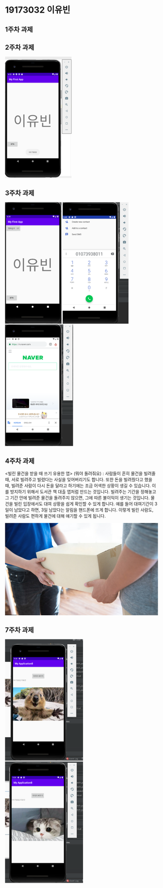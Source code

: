 # 19173032 이유빈

## 1주차 과제

## 2주차 과제

  <img width="" height="400" src="./png/2주차.PNG"></img>

## 3주차 과제

 <img width="" height="400" src="./png/3주차.PNG"></img>
 <img width="" height="400" src="./png/3주차전화걸기.PNG"></img>
 <img width="" height="400" src="./png/3주차네이버.PNG"></img>

## 4주차 과제
   <빌린 물건을 받을 때 쓰기 유용한 앱> (뭐야 돌려줘요)
  : 사람들이 흔히 물건을 빌려줄 때, 서로 빌려주고 빌렸다는 사실을 잊어버리기도 합니다. 
    또한 돈을 빌려줬다고 했을 때, 빌려준 사람이 다시 돈을 달라고 하기에는 조금 어색한 상황이 생길 수 있습니다. 
    이를 방지하기 위해서 도서관 책 대출 앱처럼 만드는 것입니다. 빌려주는 기간을 정해놓고 그 기간 안에 빌려준 물건을 돌려주지 않으면, 그에 따른 불이익이 생기는 것입니다.
    물건을 빌린 입장에서도 대여 상황을 쉽게 확인할 수 있게 합니다. 
    예를 들어 대여기간이 3일이 남았다고 하면, 3일 남았다는 알림을 핸드폰에 뜨게 합니다. 
    이렇게 빌린 사람도, 빌려준 사람도 편하게 물건에 대해 얘기할 수 있게 됩니다. 

 <img width="" height="" src="./png/거래.PNG"></img>
  
## 7주차 과제

<img width="" height="400" src="./png/7주차과제.PNG"></img>
<img width="" height="400" src="./png/7주차과제2.PNG"></img>
